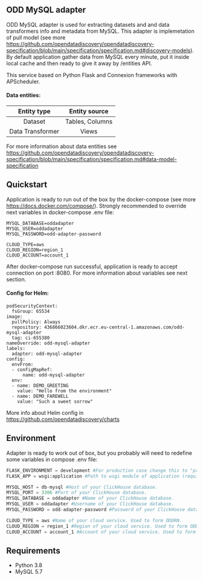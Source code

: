 ## ODD MySQL adapter

ODD MySQL adapter is used for extracting datasets and and data transformers info and metadata from MySQL. This adapter is implemetation of pull model (see more https://github.com/opendatadiscovery/opendatadiscovery-specification/blob/main/specification/specification.md#discovery-models). By default application gather data from MySQL every minute, put it inside local cache and then ready to give it away by /entities API.

This service based on Python Flask and Connexion frameworks with APScheduler.

#### Data entities:
| Entity type | Entity source |
|:----------------:|:---------:|
|Dataset|Tables, Columns|
|Data Transformer|Views|

For more information about data entities see https://github.com/opendatadiscovery/opendatadiscovery-specification/blob/main/specification/specification.md#data-model-specification

## Quickstart
Application is ready to run out of the box by the docker-compose (see more https://docs.docker.com/compose/).
Strongly recommended to override next variables in docker-compose .env file:

```
MYSQL_DATABASE=oddadapter
MYSQL_USER=oddadapter
MYSQL_PASSWORD=odd-adapter-password

CLOUD_TYPE=aws
CLOUD_REGION=region_1
CLOUD_ACCOUNT=account_1
```

After docker-compose run successful, application is ready to accept connection on port :8080. 
For more information about variables see next section.

#### Config for Helm:
```
podSecurityContext:
  fsGroup: 65534
image:
  pullPolicy: Always
  repository: 436866023604.dkr.ecr.eu-central-1.amazonaws.com/odd-mysql-adapter
  tag: ci-655380
nameOverride: odd-mysql-adapter
labels:
  adapter: odd-mysql-adapter
config:
  envFrom:
  - configMapRef:
      name: odd-mysql-adapter
  env:
  - name: DEMO_GREETING
    value: "Hello from the environment"
  - name: DEMO_FAREWELL
    value: "Such a sweet sorrow"
```
More info about Helm config in https://github.com/opendatadiscovery/charts


## Environment
Adapter is ready to work out of box, but you probably will need to redefine some variables in compose .env file:

```Python
FLASK_ENVIRONMENT = development #For production case change this to "production"
FLASK_APP = wsgi:application #Path to wsgi module of application (required by gunicorn)

MYSQL_HOST = db-mysql #Host of your ClickHouse database.
MYSQL_PORT = 3306 #Port of your ClickHouse database.
MYSQL_DATABASE = oddadapter #Name of your ClickHouse database.
MYSQL_USER = oddadapter #Username of your ClickHouse database.
MYSQL_PASSWORD = odd-adapter-password #Password of your ClickHouse database.

CLOUD_TYPE = aws #Name of your cloud service. Used to form ODDRN.
CLOUD_REGION = region_1 #Region of your cloud service. Used to form ODDRN.
CLOUD_ACCOUNT = account_1 #Account of your cloud service. Used to form ODDRN.
```

## Requirements
- Python 3.8
- MySQL 5.7
